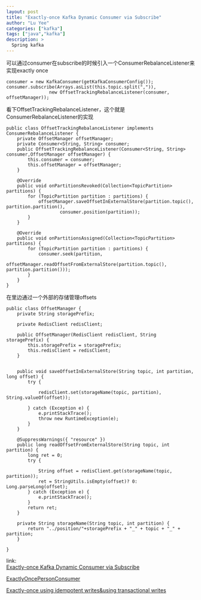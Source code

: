 ```yaml
---
layout: post
title: "Exactly-once Kafka Dynamic Consumer via Subscribe"
author: "Lu Yee"
categories: ["kafka"]
tags: ["java","kafka"]
description: >
  Spring kafka
---
```


可以通过consumer在subscribe的时候引入一个ConsumerRebalanceListener来实现exactly once

```
consumer = new KafkaConsumer(getKafkaConsumerConfig());
consumer.subscribe(Arrays.asList(this.topic.split(",")),
				new OffsetTrackingRebalanceListener(consumer, offsetManager));
```

看下OffsetTrackingRebalanceListener，这个就是ConsumerRebalanceListener的实现

```
public class OffsetTrackingRebalanceListener implements ConsumerRebalanceListener {
	private OffsetManager offsetManager;
	private Consumer<String, String> consumer;
	public OffsetTrackingRebalanceListener(Consumer<String, String> consumer,OffsetManager offsetManager) {
		this.consumer = consumer;
		this.offsetManager = offsetManager;
	}

	@Override
	public void onPartitionsRevoked(Collection<TopicPartition> partitions) {
		for (TopicPartition partition : partitions) {
			offsetManager.saveOffsetInExternalStore(partition.topic(), partition.partition(),
					consumer.position(partition));
		}
	}
	
	@Override
	public void onPartitionsAssigned(Collection<TopicPartition> partitions) {
		for (TopicPartition partition : partitions) {
			consumer.seek(partition,
					offsetManager.readOffsetFromExternalStore(partition.topic(), partition.partition()));
		}
	}
}
```

在里边通过一个外部的存储管理offsets

```
public class OffsetManager {
	private String storagePrefix;
	
	private RedisClient redisClient;
	
	public OffsetManager(RedisClient redisClient, String storagePrefix) {
		this.storagePrefix = storagePrefix;
		this.redisClient = redisClient;
	}


	public void saveOffsetInExternalStore(String topic, int partition, long offset) {
		try {

			redisClient.set(storageName(topic, partition), String.valueOf(offset));

		} catch (Exception e) {
			e.printStackTrace();
			throw new RuntimeException(e);
		}
	}

	@SuppressWarnings({ "resource" })
	public long readOffsetFromExternalStore(String topic, int partition) {
		long ret = 0;
		try {

			String offset = redisClient.get(storageName(topic, partition));
			ret = StringUtils.isEmpty(offset)? 0: Long.parseLong(offset);
		} catch (Exception e) {
			e.printStackTrace();
		}
		return ret;
	}

	private String storageName(String topic, int partition) {
		return "../position/"+storagePrefix + "_" + topic + "_" + partition;
	}

}

```


link:   
[Exactly-once Kafka Dynamic Consumer via Subscribe](https://dzone.com/articles/kafka-clients-at-most-once-at-least-once-exactly-o)

[ExactlyOncePersonConsumer](https://github.com/luyee/KafkaExample/blob/master/src/main/java/com/gmail/alexandrtalan/kafka/consumers/ExactlyOncePersonConsumer.java)   

[Exactly-once using idempotent writes&using transactional writes](https://github.com/koeninger/kafka-exactly-once)

